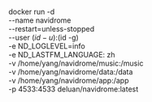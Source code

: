 docker run -d \
   --name navidrome \
   --restart=unless-stopped \
   --user $(id -u):$(id -g) \
   -e ND_LOGLEVEL=info \
   -e ND_LASTFM_LANGUAGE: zh\
   -v /home/yang/navidrome/music:/music \
   -v /home/yang/navidrome/data:/data \
   -v /home/yang/navidrome/app:/app\
   -p 4533:4533 deluan/navidrome:latest
